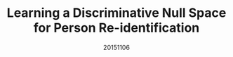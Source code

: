 ---
title: "Learning a Discriminative Null Space for Person Re-identification"
date: 20151106
category: "vision"
author_list: "Li Zhang, Tao Xiang, Shaogang Gong"
pub_in: "CVPR 2016"
pdf_url: "http://arxiv.org/abs/1603.02139"
code_url: "https://github.com/lzrobots/NullSpace_ReID"
img_path1: "NS.png"
---